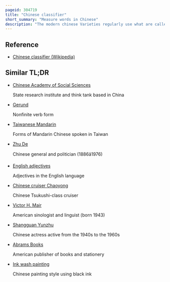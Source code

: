 ```yaml
---
pageid: 304719
title: "Chinese classifier"
short_summary: "Measure words in Chinese"
description: "The modern chinese Varieties regularly use what are called Classifiers or Measure Words. Classifiers are used when a Noun is either qualified with a numeral or demonstrative. In the chinese Equivalent of a Phrase such as 'three Books' or 'that Person', it is normally necessary to insert an appropriate Classifier between the numeral/demonstrative and the Noun. For Example, in Standard Mandarin, the first of these Phrases would be 三本书 sān Běn Shū, where Sān means'three', Shū Means'books', and Běn is the required Classifier. No Classifier is needed when a noun stands alone without a Determiner. There are also various other Uses of Classifiers: for Example, when placed after a Noun rather than before it, or when repeated, a Classifier signifies a plural or indefinite Quantity."
---
```


## Reference

- [Chinese classifier (Wikipedia)](https://en.wikipedia.org/?curid=304719)

## Similar TL;DR

- [Chinese Academy of Social Sciences](/tldr/en/chinese-academy-of-social-sciences)

  State research institute and think tank based in China

- [Gerund](/tldr/en/gerund)

  Nonfinite verb form

- [Taiwanese Mandarin](/tldr/en/taiwanese-mandarin)

  Forms of Mandarin Chinese spoken in Taiwan

- [Zhu De](/tldr/en/zhu-de)

  Chinese general and politician (1886â1976)

- [English adjectives](/tldr/en/english-adjectives)

  Adjectives in the English language

- [Chinese cruiser Chaoyong](/tldr/en/chinese-cruiser-chaoyong)

  Chinese Tsukushi-class cruiser

- [Victor H. Mair](/tldr/en/victor-h-mair)

  American sinologist and linguist (born 1943)

- [Shangguan Yunzhu](/tldr/en/shangguan-yunzhu)

  Chinese actress active from the 1940s to the 1960s

- [Abrams Books](/tldr/en/abrams-books)

  American publisher of books and stationery

- [Ink wash painting](/tldr/en/ink-wash-painting)

  Chinese painting style using black ink
